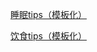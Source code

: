 [睡眠tips（模板化）](https://www.processon.com/view/link/5f0eb70c1e08537d50aaf279)

[饮食tips（模板化）](https://www.processon.com/view/link/5f002ce3e401fd3908b09598)